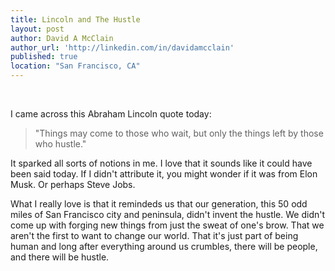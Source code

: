```yaml
---
title: Lincoln and The Hustle
layout: post
author: David A McClain
author_url: 'http://linkedin.com/in/davidamcclain'
published: true
location: "San Francisco, CA"
---
```

 

I came across this Abraham Lincoln quote today:
 

> "Things may come to those who wait, but only the things left by those who hustle."


It sparked all sorts of notions in me. I love that it sounds like it could have been said today. If I didn't attribute it, you might wonder if it was from Elon Musk. Or perhaps Steve Jobs. 
 

What I really love is that it remindeds us that our generation, this 50 odd miles of San Francisco city and peninsula, didn't invent the hustle. We didn't come up with forging new things from just the sweat of one's brow. That we aren't the first to want to change our world. That it's just part of being human and long after everything around us crumbles, there will be people, and there will be hustle.